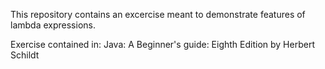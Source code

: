 This repository contains an excercise meant to demonstrate features of lambda expressions.

Exercise contained in: 
Java: A Beginner's guide: Eighth Edition by Herbert Schildt

